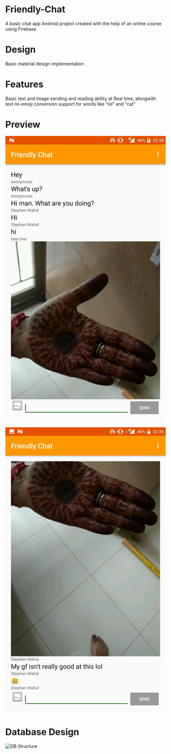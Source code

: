 # Friendly-Chat

A basic chat app Android project created with the help of an online course using Firebase

# Design

Basic material design implementation

# Features

Basic text and image sending and reading ability at Real time, alongwith text-to-emoji conversion support for words like "lol" and "cat"

# Preview

![User Interface - 1](https://github.com/wahidstephen/Friendly-Chat/blob/master/ss1.jpeg)

![User Interface - 2](https://github.com/wahidstephen/Friendly-Chat/blob/master/ss2.jpeg)

# Database Design

![DB Structure](https://github.com/wahidstephen/Friendly-Chat/blob/master/ss3.jpeg)
